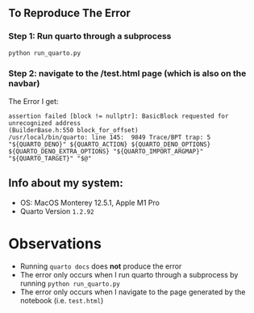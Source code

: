 ## To Reproduce The Error

### Step 1: Run quarto through a subprocess

```bash
python run_quarto.py
```

### Step 2: navigate to the /test.html page (which is also on the navbar)

The Error I get:

```
assertion failed [block != nullptr]: BasicBlock requested for unrecognized address
(BuilderBase.h:550 block_for_offset)
/usr/local/bin/quarto: line 145:  9849 Trace/BPT trap: 5       "${QUARTO_DENO}" ${QUARTO_ACTION} ${QUARTO_DENO_OPTIONS} ${QUARTO_DENO_EXTRA_OPTIONS} "${QUARTO_IMPORT_ARGMAP}" "${QUARTO_TARGET}" "$@"
```

## Info about my system:

- OS: MacOS Monterey 12.5.1, Apple M1 Pro
- Quarto Version `1.2.92`

# Observations

- Running `quarto docs` does **not** produce the error
- The error only occurs when I run quarto through a subprocess by running `python run_quarto.py`
- The error only occurs when I navigate to the page generated by the notebook (i.e. `test.html`)
 
